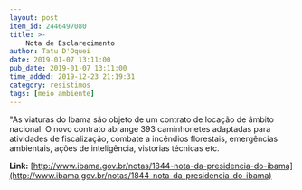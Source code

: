 ```yaml
---
layout: post
item_id: 2446497080
title: >-
    Nota de Esclarecimento
author: Tatu D'Oquei
date: 2019-01-07 13:11:00
pub_date: 2019-01-07 13:11:00
time_added: 2019-12-23 21:19:31
category: resistimos
tags: [meio ambiente]
---
```


"As viaturas do Ibama são objeto de um contrato de locação de âmbito nacional. O novo contrato abrange 393 caminhonetes adaptadas para atividades de fiscalização, combate a incêndios florestais, emergências ambientais, ações de inteligência, vistorias técnicas etc.

**Link:** [http://www.ibama.gov.br/notas/1844-nota-da-presidencia-do-ibama](http://www.ibama.gov.br/notas/1844-nota-da-presidencia-do-ibama)


